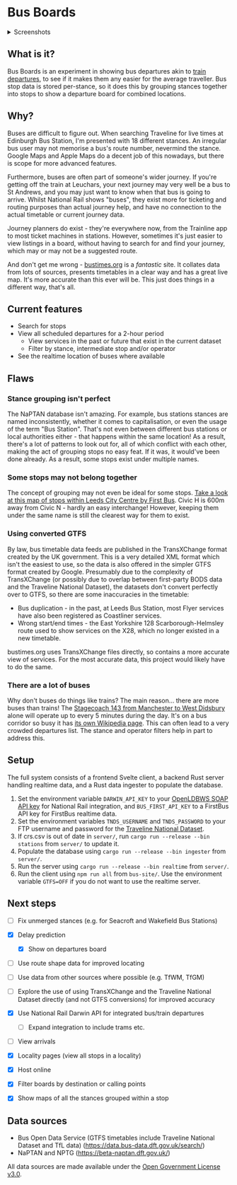 Bus Boards
==

<details>
  <summary>Screenshots</summary>
  <p>
  
  ![Stop](https://user-images.githubusercontent.com/15062976/211429115-69a7fee1-df25-4ac2-98d7-85025b812981.png)
  
  ![Service](https://user-images.githubusercontent.com/15062976/211429125-288e1ef8-c1be-4444-98c8-0b42178bbc61.png)
  </p>
</details>

## What is it?

Bus Boards is an experiment in showing bus departures akin to [train 
departures](https://www.realtimetrains.co.uk/search/simple/gb-nr:YRK), to see
if it makes them any easier for the average traveller. Bus stop data is 
stored per-stance, so it does this by grouping stances together into stops 
to show a departure board for combined locations.


## Why?
Buses are difficult to figure out. When searching Traveline for live times at 
Edinburgh Bus Station, I'm presented with 18 different stances. An irregular 
bus user may not memorise a bus's route number, nevermind the stance. Google 
Maps and Apple Maps do a decent job of this nowadays, but there is scope for 
more advanced features.

Furthermore, buses are often part of someone's wider journey. If you're 
getting off the train at Leuchars, your next journey may very well be a bus 
to St Andrews, and you may just want to know when that bus is going to arrive. 
Whilst National Rail shows "buses", they exist more for 
ticketing and routing purposes than actual journey help, and have no 
connection to the actual timetable or current journey data.

Journey planners do exist - they're everywhere now, from the Trainline app to 
most ticket machines in stations. However, sometimes it's just easier to 
view listings in a board, without having to search for and find your journey,
which may or may not be a suggested route.

And don't get me wrong - [bustimes.org](https://bustimes.org) is a *fantastic* 
site. It collates data from lots of sources, presents timetables in a clear 
way and has a great live map. It's more accurate than this ever will be. 
This just does things in a different way, that's all.


## Current features
- Search for stops
- View all scheduled departures for a 2-hour period
  - View services in the past or future that exist in the current dataset
  - Filter by stance, intermediate stop and/or operator
- See the realtime location of buses where available


## Flaws

### Stance grouping isn't perfect
The NaPTAN database isn't amazing. For example, bus stations stances are named
inconsistently, whether it comes to capitalisation, or even the usage of the
term "Bus Station". That's not even between different bus stations or local
authorities either - that happens within the same location! As a result, there's
a lot of patterns to look out for, all of which conflict with each other, 
making the act of grouping stops no easy feat. If it was, it would've been 
done already. As a result, some stops exist under multiple names.

### Some stops may not belong together
The concept of grouping may not even be ideal for some stops. [Take a look at 
this map of stops within Leeds City Centre by First Bus](https://www.firstbus.co.uk/sites/default/files/public/maps/1.%20Leeds%20City%20Centre%20Map.pdf).
Civic H is 600m away from Civic N - hardly an easy interchange! However, 
keeping them under the same name is still the clearest way for them to exist.

### Using converted GTFS
By law, bus timetable data feeds are published in the TransXChange format 
created by the UK government. This is a very detailed XML format which isn't the
easiest to use, so the data is also offered in the simpler GTFS format created
by Google. Presumably due to the complexity of TransXChange (or possibly due 
to overlap between first-party BODS data and the Traveline National Dataset), 
the datasets don't convert perfectly over to GTFS, so there are some
inaccuracies in the timetable:
- Bus duplication - in the past, at Leeds Bus Station, most Flyer services have 
  also been registered as Coastliner services.
- Wrong start/end times - the East Yorkshire 128 Scarborough-Helmsley route 
  used to show services on the X28, which no longer existed in a new timetable.

bustimes.org uses TransXChange files directly, so contains a more accurate 
view of services. For the most accurate data, this project would likely have 
to do the same.

### There are a lot of buses
Why don't buses do things like trains? The main reason... there are 
more buses than trains! The [Stagecoach 143 from Manchester to West Didsbury](https://bustimes.org/services/143-manchester-west-didsbury-2) 
alone will operate up to every 5 minutes during the day. It's on a bus 
corridor so busy it has [its own Wikipedia page](https://en.wikipedia.org/wiki/Wilmslow_Road_bus_corridor).
This can often lead to a very crowded departures list. The stance and 
operator filters help in part to address this.


## Setup

The full system consists of a frontend Svelte client, a backend Rust server handling
realtime data, and a Rust data ingester to populate the database.

1. Set the environment variable `DARWIN_API_KEY` to your [OpenLDBWS SOAP API key](https://realtime.nationalrail.co.uk/OpenLDBWSRegistration/)
   for National Rail integration, and `BUS_FIRST_API_KEY` to a FirstBus API key
   for FirstBus realtime data.
2. Set the environment variables `TNDS_USERNAME` and `TNDS_PASSWORD` to your FTP
   username and password for the [Traveline National Dataset](https://www.travelinedata.org.uk/traveline-open-data/traveline-national-dataset/).
3. If crs.csv is out of date in `server/`, run `cargo run --release --bin stations`
   from `server/` to update it.
4. Populate the database using `cargo run --release --bin ingester` from `server/`.
5. Run the server using `cargo run --release --bin realtime` from `server/`.
6. Run the client using `npm run all` from `bus-site/`. Use the
   environment variable `GTFS=OFF` if you do not want to use the realtime server.


## Next steps

- [ ] Fix unmerged stances (e.g. for Seacroft and Wakefield Bus Stations)
- [x] Delay prediction
  - [x] Show on departures board 
- [ ] Use route shape data for improved locating
- [ ] Use data from other sources where possible (e.g. TfWM, TfGM)
- [ ] Explore the use of using TransXChange and the Traveline National 
  Dataset directly (and not GTFS conversions) for improved accuracy 
- [x] Use National Rail Darwin API for integrated bus/train departures
  - [ ] Expand integration to include trams etc.
- [ ] View arrivals
- [x] Locality pages (view all stops in a locality)
- [x] Host online
- [x] Filter boards by destination or calling points
- [x] Show maps of all the stances grouped within a stop


## Data sources
- Bus Open Data Service (GTFS timetables include Traveline National Dataset 
  and TfL data) (https://data.bus-data.dft.gov.uk/search/)
- NaPTAN and NPTG (https://beta-naptan.dft.gov.uk/)

All data sources are made available under the [Open Government License v3.0](https://www.nationalarchives.gov.uk/doc/open-government-licence/version/3/).

